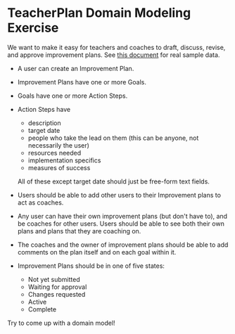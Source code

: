 # TeacherPlan Domain Modeling Exercise

We want to make it easy for teachers and coaches to draft, discuss, revise, and approve improvement plans. See [this document](https://docs.google.com/document/d/1CVDEl5MJpaSIMH6ReWQq5AUft4RDE_CfHOASCDNWw8A/edit?usp=sharing) for real sample data.

 - A user can create an Improvement Plan.
 - Improvement Plans have one or more Goals.
 - Goals have one or more Action Steps.
 - Action Steps have
    - description
    - target date
    - people who take the lead on them (this can be anyone, not necessarily the user)
    - resources needed
    - implementation specifics
    - measures of success

    All of these except target date should just be free-form text fields.
 - Users should be able to add other users to their Improvement plans to act as coaches.
 - Any user can have their own improvement plans (but don't have to), and be coaches for other users. Users should be able to see both their own plans and plans that they are coaching on.
 - The coaches and the owner of improvement plans should be able to add comments on the plan itself and on each goal within it.
 - Improvement Plans should be in one of five states:
    - Not yet submitted
    - Waiting for approval
    - Changes requested
    - Active
    - Complete

Try to come up with a domain model!
